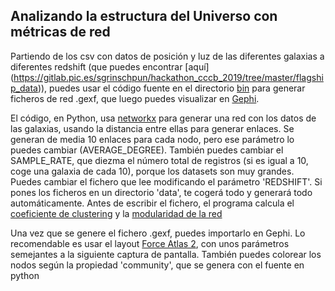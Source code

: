 ## Analizando la estructura del Universo con métricas de red

Partiendo de los csv con datos de posición y luz de las diferentes galaxias a diferentes redshift (que puedes encontrar [aquí] (https://gitlab.pic.es/sgrinschpun/hackathon_cccb_2019/tree/master/flagship_data)), puedes usar el código fuente en el directorio [bin](/bin) para generar ficheros de red .gexf, que luego puedes visualizar en [Gephi](https://gephi.org/).

El código, en Python, usa [networkx](https://networkx.github.io/) para generar una red con los datos de las galaxias, usando la distancia entre ellas para generar enlaces. Se generan de media 10 enlaces para cada nodo, pero ese parámetro lo puedes cambiar (AVERAGE_DEGREE). También puedes cambiar el SAMPLE_RATE, que diezma el número total de registros (si es igual a 10, coge una galaxia de cada 10), porque los datasets son muy grandes. Puedes cambiar el fichero que lee modificando el parámetro 'REDSHIFT'. Si pones los ficheros en un directorio 'data', te cogerá todo y generará todo automáticamente. Antes de escribir el fichero, el programa calcula el [coeficiente de clustering](https://en.wikipedia.org/wiki/Clustering_coefficient) y la [modularidad de la red](https://en.wikipedia.org/wiki/Modularity_(networks))

Una vez que se genere el fichero .gexf, puedes importarlo en Gephi. Lo recomendable es usar el layout [Force Atlas 2](https://github.com/gephi/gephi/wiki/Force-Atlas-2), con unos parámetros semejantes a la siguiente captura de pantalla. También puedes colorear los nodos según la propiedad 'community', que se genera con el fuente en python
